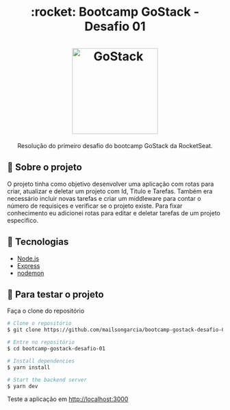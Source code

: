 <h1 align="center">
    <strong>:rocket: Bootcamp GoStack - Desafio 01</strong>
    <br />
    <br />
    <img alt="GoStack" src="https://rocketseat-cdn.s3-sa-east-1.amazonaws.com/bootcamp-header.png" width="200px" />
</h1>

<p align="center">
  Resolução do  primeiro desafio do bootcamp GoStack da RocketSeat.
</p>

## :rocket:  Sobre o projeto

O projeto tinha como objetivo desenvolver uma aplicação com rotas para criar, atualizar e deletar um projeto com Id, Titulo e Tarefas. Também era necessário incluir novas tarefas e criar um middleware para contar o número de requisiçes e verificar se o projeto existe. Para fixar conhecimento eu adicionei rotas para editar e deletar tarefas de um projeto especifico.

## :rocket: Tecnologias


-  [Node.js][nodejs]
-  [Express](https://expressjs.com/)
-  [nodemon](https://github.com/remy/nodemon)

## :rocket:  Para testar o projeto

Faça o clone do repositório
```bash
# Clone o repositório
$ git clone https://github.com/mailsongarcia/bootcamp-gostack-desafio-01-

# Entre no repositório
$ cd bootcamp-gostack-desafio-01

# Install dependencies
$ yarn install

# Start the backend server
$ yarn dev

```

Teste a aplicação em [http://localhost:3000](http://localhost:3000)


[nodejs]: https://nodejs.org/
[yarn]: https://yarnpkg.com/
[vc]: https://code.visualstudio.com/
[vceditconfig]: https://marketplace.visualstudio.com/items?itemName=EditorConfig.EditorConfig
[vceslint]: https://marketplace.visualstudio.com/items?itemName=dbaeumer.vscode-eslint
